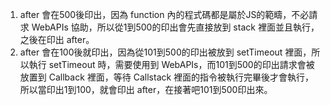 1. after 會在500後印出，因為 function 內的程式碼都是屬於JS的範疇，不必請求 WebAPIs 協助，所以從1到500的印出會先直接放到 stack 裡面並且執行，之後在印出 after。
2. after 會在100後就印出，因為從101到500的印出被放到 setTimeout 裡面，所以執行 setTimeout 時，需要使用到 WebAPIs，而101到500的印出請求會被放置到 Callback 裡面，等待 Callstack 裡面的指令被執行完畢後才會執行，所以當印出1到100，就會印出 after，在接著吧101到500印出來。